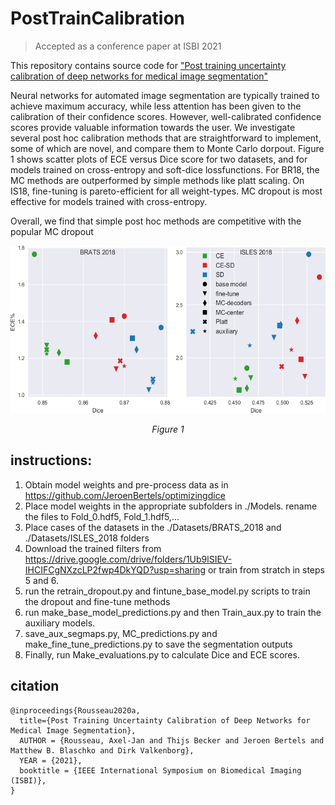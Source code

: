 # PostTrainCalibration
> Accepted as a conference paper at ISBI 2021


This repository contains source code for ["Post training uncertainty calibration of deep networks for medical image segmentation"](https://arxiv.org/abs/2010.14290)

Neural networks for automated image segmentation are typically trained to achieve maximum accuracy, while less attention has been given to the calibration of their confidence scores. However, well-calibrated confidence scores provide valuable information towards the user. We investigate several post hoc calibration methods that are straightforward to implement, some of which are novel, and compare them to Monte Carlo dorpout.
Figure 1 shows scatter plots of ECE versus Dice score for two datasets, and for models trained on cross-entropy and soft-dice lossfunctions. For BR18, the MC methods are outperformed by simple methods like platt scaling. On IS18, fine-tuning is pareto-efficient for all weight-types. MC dropout is most effective for models trained with cross-entropy.

Overall, we find that simple post hoc methods are competitive with the popular MC dropout
<p align="center">
      <img width="650" height="268" src="./readme_figure/scatter_plot.png" alt>
</p>
<p align="center">
    <em>Figure 1</em>
</p>

## instructions:
1. Obtain model weights and pre-process data as in https://github.com/JeroenBertels/optimizingdice
2. Place model weights in the appropriate subfolders in ./Models. rename the files to Fold_0.hdf5, Fold_1.hdf5,...
3. Place cases of the datasets in the ./Datasets/BRATS_2018 and ./Datasets/ISLES_2018 folders
4. Download the trained filters from https://drive.google.com/drive/folders/1Ub9lSIEV-IHCIFCgNXzcLP2fwp4DkYQD?usp=sharing or train from stratch in steps 5 and 6.
5. run the retrain_dropout.py and fintune_base_model.py scripts to train the dropout and fine-tune methods
6. run make_base_model_predictions.py and then Train_aux.py to train the auxiliary models.
7. save_aux_segmaps.py, MC_predictions.py and make_fine_tune_predictions.py to save the segmentation outputs
8. Finally, run Make_evaluations.py to calculate Dice and ECE scores.

## citation
```
@inproceedings{Rousseau2020a,
  title={Post Training Uncertainty Calibration of Deep Networks for Medical Image Segmentation},
  AUTHOR = {Rousseau, Axel-Jan and Thijs Becker and Jeroen Bertels and Matthew B. Blaschko and Dirk Valkenborg},
  YEAR = {2021},
  booktitle = {IEEE International Symposium on Biomedical Imaging (ISBI)},
}
```
